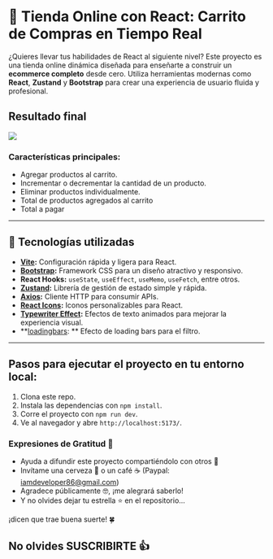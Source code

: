 # 🛒 Tienda Online con React: Carrito de Compras en Tiempo Real

¿Quieres llevar tus habilidades de React al siguiente nivel? Este proyecto es una tienda online dinámica diseñada para enseñarte a construir un **ecommerce completo** desde cero. Utiliza herramientas modernas como **React**, **Zustand** y **Bootstrap** para crear una experiencia de usuario fluida y profesional.

## Resultado final

![](https://raw.githubusercontent.com/urian121/imagenes-proyectos-github/refs/heads/master/tienda-online-con-carrito-de-compra-en-react.gif)


### Características principales:
- Agregar productos al carrito.
- Incrementar o decrementar la cantidad de un producto.
- Eliminar productos individualmente.
- Total de productos agregados al carrito
- Total a pagar

---

## 🚀 Tecnologías utilizadas

- **[Vite](https://vitejs.dev/):** Configuración rápida y ligera para React.
- **[Bootstrap](https://getbootstrap.com/):** Framework CSS para un diseño atractivo y responsivo.
- **React Hooks:** `useState`, `useEffect`, `useMemo`, `useFetch`, entre otros.
- **[Zustand](https://zustand-demo.pmnd.rs/):** Librería de gestión de estado simple y rápida.
- **[Axios](https://axios-http.com/):** Cliente HTTP para consumir APIs.
- **[React Icons](https://react-icons.github.io/react-icons/):** Iconos personalizables para React.
- **[Typewriter Effect](https://www.npmjs.com/package/typewriter-effect):** Efectos de texto animados para mejorar la experiencia visual.
- **[loadingbars](https://klendi.github.io/react-top-loading-bar/): ** Efecto de loading bars para el filtro.

---


## Pasos para ejecutar el proyecto en tu entorno local:

1. Clona este repo.
2. Instala las dependencias con `npm install`.
3. Corre el proyecto con `npm run dev`.
4. Ve al navegador y abre `http://localhost:5173/`.


### Expresiones de Gratitud 🎁

- Ayuda a difundir este proyecto compartiéndolo con otros 📢  
- Invítame una cerveza 🍺 o un café ☕ (Paypal: iamdeveloper86@gmail.com)  
- Agradece públicamente 🤓, ¡me alegrará saberlo!  
- Y no olvides dejar tu estrella ⭐ en el repositorio...

¡dicen que trae buena suerte! 🍀  

## No olvides SUSCRIBIRTE 👍